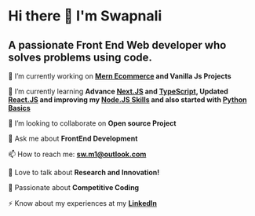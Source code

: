 # Hi there 👋 I'm Swapnali

## A passionate Front End Web developer who solves problems using code.

🔭 I’m currently working on **[Mern Ecommerce](https://github.com/swapnali-more/mern-ecommerce) and Vanilla Js Projects**

🌱 I’m currently learning **Advance [Next.JS](https://nextjs.org/) and [TypeScript](https://www.typescriptlang.org/), Updated [React.JS](https://react.dev/) and improving my [Node.JS Skills](https://www.w3schools.com/nodejs/) and also started with [Python Basics](https://www.w3schools.com/python/)**

👯 I’m looking to collaborate on **Open source Project**

💬 Ask me about **FrontEnd Development**

📫 How to reach me: **sw.m1@outlook.com**

🚀 Love to talk about **Research and Innovation!**

💪 Passionate about **Competitive Coding**

⚡ Know about my experiences at my **[LinkedIn](https://www.linkedin.com/in/swapnali-more/)**
